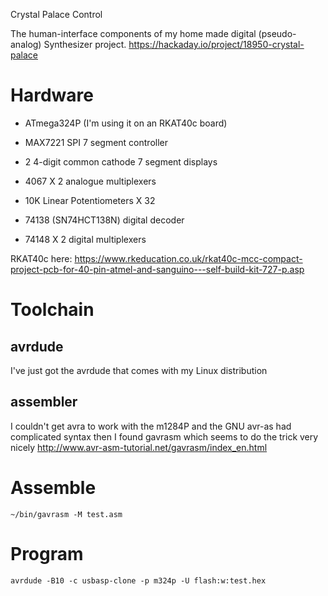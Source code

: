 Crystal Palace Control

The human-interface components of my home made digital (pseudo-analog)
Synthesizer project. https://hackaday.io/project/18950-crystal-palace

# Hardware

* ATmega324P (I'm using it on an RKAT40c board)
* MAX7221 SPI 7 segment controller
* 2 4-digit common cathode 7 segment displays
* 4067 X 2 analogue multiplexers
* 10K Linear Potentiometers X 32

* 74138 (SN74HCT138N) digital decoder
* 74148 X 2 digital multiplexers

RKAT40c here:
https://www.rkeducation.co.uk/rkat40c-mcc-compact-project-pcb-for-40-pin-atmel-and-sanguino---self-build-kit-727-p.asp

# Toolchain

## avrdude

I've just got the avrdude that comes with my Linux distribution

## assembler

I couldn't get avra to work with the m1284P
and the GNU avr-as had complicated syntax
then I found gavrasm which seems to do the trick very nicely
http://www.avr-asm-tutorial.net/gavrasm/index_en.html

# Assemble

    ~/bin/gavrasm -M test.asm

# Program

    avrdude -B10 -c usbasp-clone -p m324p -U flash:w:test.hex
